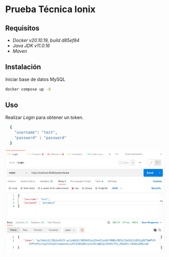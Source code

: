 # Prueba Técnica Ionix

## Requisitos

- _Docker v20.10.19, build d85ef84_
- _Java JDK v11.0.16_
- _Maven_

## Instalación

Iniciar base de datos MySQL

```sh
docker compose up -d
```

## Uso

Realizar  _Login_   para obtener un token.

```sh
  {
    "username": "test",
	"password" : "password"
  }
```

![alt text](https://github.com/CristobalValenzuela/prueba-tecnica-ionix/blob/master/doc/images/login.png?raw=true)
